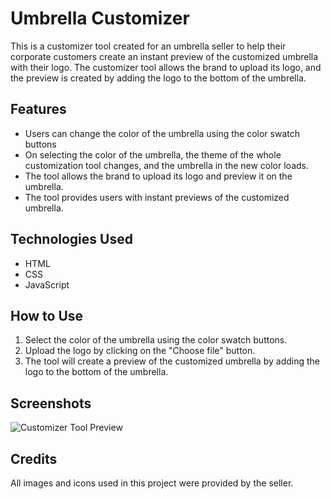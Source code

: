 <h1>Umbrella Customizer</h1>
<p>This is a customizer tool created for an umbrella seller to help their corporate customers create an instant preview of the customized umbrella with their logo. The customizer tool allows the brand to upload its logo, and the preview is created by adding the logo to the bottom of the umbrella.</p>
<h2>Features</h2>
<ul>
  <li>Users can change the color of the umbrella using the color swatch buttons</li>
  <li>On selecting the color of the umbrella, the theme of the whole customization tool changes, and the umbrella in the new color loads.</li>
  <li>The tool allows the brand to upload its logo and preview it on the umbrella.</li>
  <li>The tool provides users with instant previews of the customized umbrella.</li>
</ul>
<h2>Technologies Used</h2>
<ul>
  <li>HTML</li>
  <li>CSS</li>
  <li>JavaScript</li>
</ul>
<h2>How to Use</h2>
<ol>
  <li>Select the color of the umbrella using the color swatch buttons.</li>
  <li>Upload the logo by clicking on the "Choose file" button.</li>
  <li>The tool will create a preview of the customized umbrella by adding the logo to the bottom of the umbrella.</li>
</ol>
<h2>Screenshots</h2>
<img src="customizer-tool-preview.png" alt="Customizer Tool Preview">
<h2>Credits</h2>
<p>All images and icons used in this project were provided by the seller.</p>
